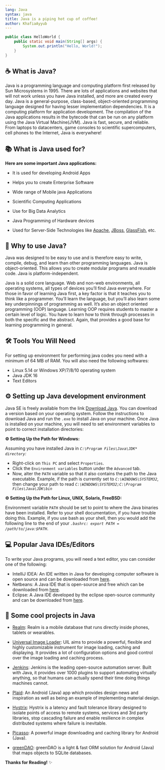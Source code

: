 ```yaml
---
lang: Java
syntax: java
title: Java is a piping hot cup of coffee!
author: KhafiaAyyub
---
```


```java
public class HelloWorld {
    public static void main(String[] args) {
        System.out.println("Hello, World!"); 
    }
}
```

## ☕️ What is Java?

Java is a programming language and computing platform first released by Sun Microsystems in 1995. There are lots of applications and websites that will not work unless you have 
Java installed, and more are created every day. Java is a general-purpose, class-based, object-oriented programming language designed for having lesser implementation dependencies. It is a computing platform for application development. The compilation of the Java applications results in the bytecode that can be run on any platform using the 
Java Virtual Machine(JVM). Java is fast, secure, and reliable. From laptops to datacenters, game consoles to scientific supercomputers, cell phones to the Internet, Java is 
everywhere!

## 📚 What is Java used for?

**Here are some important Java applications:**

- It is used for developing Android Apps

- Helps you to create Enterprise Software

- Wide range of Mobile java Applications

- Scientific Computing Applications

- Use for Big Data Analytics

- Java Programming of Hardware devices

- Used for Server-Side Technologies like [Apache](https://commons.apache.org/), [JBoss](https://developers.redhat.com/products/eap/overview), [GlassFish](https://javaee.github.io/glassfish/), etc.
    
## 🤔 Why to use Java?

Java was designed to be easy to use and is therefore easy to write, compile, debug, and learn than other programming languages. Java is object-oriented. This allows you to create modular programs and reusable code. Java is platform-independent.

Java is a solid core language. Web and non-web environments, all operating systems, all types of devices you’ll find Java everywhere. For those in favor of learning Java first, a key factor is that it teaches you to think like a programmer. You’ll learn the language, but you’ll also learn some key underpinnings of programming as well. It’s also an object oriented programming (OOP) language. Learning OOP requires students to master a certain level of logic. You have to learn how to think through processes in both the specific and the abstract. Again, that provides a good base for learning programming in general.

## 🛠️ Tools You Will Need

For setting up environment for performing java codes you need with a minimum of 64 MB of RAM.
You will also need the following softwares:
- Linux 5.14 or Windows XP/7/8/10 operating system
- Java JDK 16
- Text Editors


## ⚙️ Setting up Java development environment

Java SE is freely available from the link [Download Java](https://www.oracle.com/java/technologies/javase/javase-jdk8-downloads.html). You can download a version based on your 
operating system. Follow the instructions to download Java and run the `.exe` to install Java on your machine. Once Java is installed on your machine, you will need to set 
environment variables to point to correct installation directories:

**⚙️ Setting Up the Path for Windows:**

Assuming you have installed Java in *`C:\Program Files\Java\JDK* directory`:*
- Right-click on `This PC` and select `Properties`.
- Click the `Environment variables` button under the `Advanced` tab.
- Now, alter the `PATH` variable so that it also contains the path to the Java executable. Example, if the path is currently set to *`C:\WINDOWS\SYSTEM32`*, then change your 
path to read *`C:\WINDOWS\SYSTEM32;C:\Program Files\Java\JDK\bin`*

**⚙️ Setting Up the Path for Linux, UNIX, Solaris, FreeBSD:** 

Environment variable `PATH` should be set to point to where the Java binaries have been installed. Refer to your shell documentation, if you have trouble doing this. Example, if
you use bash as your shell, then you would add the following line to the end of your *`.bashrc: export PATH = /path/to/java:$PATH`*.

## 💻 Popular Java IDEs/Editors

To write your Java programs, you will need a text editor, you can consider one of the following:

- IntelliJ IDEA: An IDE written in Java for developing computer software is open source and can be downloaded from [here](https://www.jetbrains.com/idea).
- Netbeans: A Java IDE that is open-source and free which can be downloaded from [here](https://www.netbeans.org/index.html).
- Eclipse: A Java IDE developed by the eclipse open-source community and can be downloaded from [here](https://www.eclipse.org).


## 🎉 Some cool projects in Java

- [Realm](https://github.com/realm/realm-java): Realm is a mobile database that runs directly inside phones, tablets or wearables.
 
- [Universal Image Loader](https://github.com/nostra13/Android-Universal-Image-Loader): UIL aims to provide a powerful, flexible and highly customizable instrument for image 
loading, caching and displaying. It provides a lot of configuration options and good control over the image loading and caching process.

- [Jenkins](https://github.com/jenkinsci/jenkins): Jenkins is the leading open-source automation server. Built with Java, it provides over 1000 plugins to support automating
virtually anything, so that humans can actually spend their time doing things machines cannot.

- [Plaid](https://github.com/nickbutcher/plaid): An Android (Java) app which provides design news and inspiration as well as being an example of implementing material design.

- [Hystrix](https://github.com/Netflix/Hystrix): Hystrix is a latency and fault tolerance library designed to isolate points of access to remote systems, services and 3rd party 
libraries, stop cascading failure and enable resilience in complex distributed systems where failure is inevitable.

- [Picasso](https://github.com/square/picasso): A powerful image downloading and caching library for Android (Java).

- [greenDAO](https://github.com/greenrobot/greenDAO): greenDAO is a light & fast ORM solution for Android (Java) that maps objects to SQLite databases.


**Thanks for Reading!** ✨

